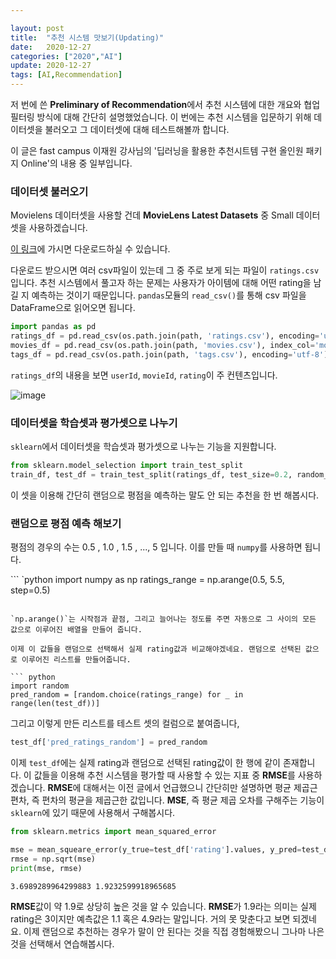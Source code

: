 ```yaml
---

layout: post
title:  "추천 시스템 맛보기(Updating)"
date:   2020-12-27
categories: ["2020","AI"]
update: 2020-12-27
tags: [AI,Recommendation]
---
```




저 번에 쓴 **Preliminary of Recommendation**에서 추천 시스템에 대한 개요와 협업 필터링 방식에 대해 간단히 설명했었습니다. 이 번에는 추천 시스템을 입문하기 위해 데이터셋을 불러오고 그 데이터셋에 대해 테스트해볼까 합니다. 

이 글은 fast campus 이재원 강사님의 '딥러닝을 활용한 추천시트템 구현 올인원 패키지 Online'의 내용 중 일부입니다.

### 데이터셋 불러오기

Movielens 데이터셋을 사용할 건데 **MovieLens Latest Datasets** 중 Small 데이터 셋을 사용하겠습니다.

[이 링크](https://grouplens.org/datasets/movielens/)에 가시면 다운로드하실 수 있습니다.

다운로드 받으시면 여러 csv파일이 있는데 그 중 주로 보게 되는 파일이 `ratings.csv`입니다. 추천 시스템에서 풀고자 하는 문제는 사용자가 아이템에 대해 어떤 rating을 남길 지 예측하는 것이기 때문입니다.  `pandas`모듈의 `read_csv()`를 통해 csv 파일을 DataFrame으로 읽어오면 됩니다.

``` python
import pandas as pd
ratings_df = pd.read_csv(os.path.join(path, 'ratings.csv'), encoding='utf-8')
movies_df = pd.read_csv(os.path.join(path, 'movies.csv'), index_col='movieId', encoding='utf-8')
tags_df = pd.read_csv(os.path.join(path, 'tags.csv'), encoding='utf-8')
```

`ratings_df`의 내용을 보면 `userId`, `movieId`, `rating`이 주 컨텐츠입니다.

![image](https://user-images.githubusercontent.com/51329156/103155936-470d3f00-47e7-11eb-971a-d40df6d24907.png)

### 데이터셋을 학습셋과 평가셋으로 나누기

`sklearn`에서 데이터셋을 학습셋과 평가셋으로 나누는 기능을 지원합니다.

``` python
from sklearn.model_selection import train_test_split
train_df, test_df = train_test_split(ratings_df, test_size=0.2, random_state=1234)
```

이 셋을 이용해 간단히 랜덤으로 평점을 예측하는 말도 안 되는 추천을 한 번 해봅시다.

### 랜덤으로 평점 예측 해보기

평점의 경우의 수는 0.5 , 1.0 , 1.5 , ..., 5 입니다. 이를 만들 때 `numpy`를 사용하면 됩니다.

``` `python
import numpy as np
ratings_range = np.arange(0.5, 5.5, step=0.5)
```

`np.arange()`는 시작점과 끝점, 그리고 늘어나는 정도를 주면 자동으로 그 사이의 모든 값으로 이루어진 배열을 만들어 줍니다.

이제 이 값들을 랜덤으로 선택해서 실제 rating값과 비교해야겠네요. 랜덤으로 선택된 값으로 이루어진 리스트를 만들어줍니다.

``` python
import random
pred_random = [random.choice(ratings_range) for _ in range(len(test_df))]
```

그리고 이렇게 만든 리스트를 테스트 셋의 컬럼으로 붙여줍니다,

```python
test_df['pred_ratings_random'] = pred_random
```

이제 `test_df`에는 실제 rating과 랜덤으로 선택된 rating값이 한 행에 같이 존재합니다. 이 값들을 이용해 추천 시스템을 평가할 때 사용할 수 있는 지표 중 **RMSE**를 사용하겠습니다. **RMSE**에 대해서는 이전 글에서 언급했으니 간단히만 설명하면 평균 제곱근 편차, 즉 편차의 평균을 제곱근한 값입니다. **MSE**, 즉 평균 제곱 오차를 구해주는 기능이 `sklearn`에 있기 때문에 사용해서 구해봅시다.

``` python
from sklearn.metrics import mean_squared_error

mse = mean_squeare_error(y_true=test_df['rating'].values, y_pred=test_df['pred_ratings_random'].values)
rmse = np.sqrt(mse)
print(mse, rmse)
```

```
3.6989289964299883 1.9232599918965685
```

**RMSE**값이 약 1.9로 상당히 높은 것을 알 수 있습니다. **RMSE**가 1.9라는 의미는 실제 rating은 3이지만 예측값은 1.1 혹은 4.9라는 말입니다. 거의 못 맞춘다고 보면 되겠네요. 이제 랜덤으로 추천하는 경우가 말이 안 된다는 것을 직접 경험해봤으니 그나마 나은 것을 선택해서 연습해봅시다.





